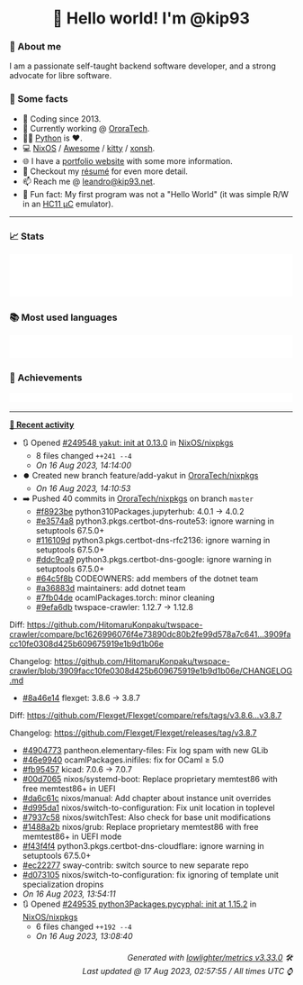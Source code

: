 <!-- README template, populated using this action:
     https://github.com/kip93/kip93/blob/main/.github/workflows/readme.yml. -->

<h1 align="center">👋 Hello world! I'm @kip93</h1> <!-- LOGIN => username -->

### 👤 About me

I am a passionate self-taught backend software developer, and a strong advocate for libre software.


### 💬 Some facts

* 📅 Coding since 2013.
* 💼 Currently working @ [OroraTech](https://ororatech.com/).
* 👨‍💻 [Python](https://github.com/search?q=user%3Akip93&l=python) is ❤️. <!-- LOGIN => username -->
* 💻 [NixOS](https://github.com/NixOS/) /
     [Awesome](https://github.com/awesomeWM/) /
     [kitty](https://github.com/kovidgoyal/kitty/) /
     [xonsh](https://github.com/xonsh/).
* 🌐 I have a [portfolio website](https://kip93.net/) with some more information.
* 📝 Checkout my [résumé](https://kip93.net/resume/) for even more detail.
* 📫 Reach me @ [leandro@kip93.net](mailto:leandro@kip93.net).
* 🎲 Fun fact: My first program was not a "Hello World" (it was simple R/W in an [HC11 µC](https://en.wikipedia.org/wiki/68HC11) emulator).


-----------------------------------------------------------------------------------------------------------------------


### 📈 Stats

![](./stats.svg)


### 📚 Most used languages <!-- by percentage, in decreasing order -->

![](./languages.svg)


### 🏅 Achievements

![](./achievements.svg)


-----------------------------------------------------------------------------------------------------------------------


**[📰 Recent activity](https://github.com/kip93)**
* 🔃 Opened [#249548 yakut: init at 0.13.0](https://github.com/NixOS/nixpkgs/pull/249548) in [NixOS/nixpkgs](https://github.com/NixOS/nixpkgs)
  * 8 files changed `++241 --4`
  * *On 16 Aug 2023, 14:14:00*
* ⏺️ Created new branch feature/add-yakut in [OroraTech/nixpkgs](https://github.com/OroraTech/nixpkgs)
  * *On 16 Aug 2023, 14:10:53*
* ➡️ Pushed 40 commits in [OroraTech/nixpkgs](https://github.com/OroraTech/nixpkgs) on branch `master`
  * [#f8923be](https://github.com/OroraTech/nixpkgs/commit/f8923be) python310Packages.jupyterhub: 4.0.1 -&gt; 4.0.2
  * [#e3574a8](https://github.com/OroraTech/nixpkgs/commit/e3574a8) python3.pkgs.certbot-dns-route53: ignore warning in setuptools 67.5.0+
  * [#116109d](https://github.com/OroraTech/nixpkgs/commit/116109d) python3.pkgs.certbot-dns-rfc2136: ignore warning in setuptools 67.5.0+
  * [#ddc9ca9](https://github.com/OroraTech/nixpkgs/commit/ddc9ca9) python3.pkgs.certbot-dns-google: ignore warning in setuptools 67.5.0+
  * [#64c5f8b](https://github.com/OroraTech/nixpkgs/commit/64c5f8b) CODEOWNERS: add members of the dotnet team
  * [#a36883d](https://github.com/OroraTech/nixpkgs/commit/a36883d) maintainers: add dotnet team
  * [#7fb04de](https://github.com/OroraTech/nixpkgs/commit/7fb04de) ocamlPackages.torch: minor cleaning
  * [#9efa6db](https://github.com/OroraTech/nixpkgs/commit/9efa6db) twspace-crawler: 1.12.7 -&gt; 1.12.8

Diff: https://github.com/HitomaruKonpaku/twspace-crawler/compare/bc1626996076f4e73890dc80b2fe99d578a7c641...3909facc10fe0308d425b609675919e1b9d1b06e

Changelog: https://github.com/HitomaruKonpaku/twspace-crawler/blob/3909facc10fe0308d425b609675919e1b9d1b06e/CHANGELOG.md
  * [#8a46e14](https://github.com/OroraTech/nixpkgs/commit/8a46e14) flexget: 3.8.6 -&gt; 3.8.7

Diff: https://github.com/Flexget/Flexget/compare/refs/tags/v3.8.6...v3.8.7

Changelog: https://github.com/Flexget/Flexget/releases/tag/v3.8.7
  * [#4904773](https://github.com/OroraTech/nixpkgs/commit/4904773) pantheon.elementary-files: Fix log spam with new GLib
  * [#46e9940](https://github.com/OroraTech/nixpkgs/commit/46e9940) ocamlPackages.inifiles: fix for OCaml ≥ 5.0
  * [#fb95457](https://github.com/OroraTech/nixpkgs/commit/fb95457) kicad: 7.0.6 -&gt; 7.0.7
  * [#00d7065](https://github.com/OroraTech/nixpkgs/commit/00d7065) nixos/systemd-boot: Replace proprietary memtest86 with free memtest86+ in UEFI
  * [#da6c61c](https://github.com/OroraTech/nixpkgs/commit/da6c61c) nixos/manual: Add chapter about instance unit overrides
  * [#d995da1](https://github.com/OroraTech/nixpkgs/commit/d995da1) nixos/switch-to-configuration: Fix unit location in toplevel
  * [#7937c58](https://github.com/OroraTech/nixpkgs/commit/7937c58) nixos/switchTest: Also check for base unit modifications
  * [#1488a2b](https://github.com/OroraTech/nixpkgs/commit/1488a2b) nixos/grub: Replace proprietary memtest86 with free memtest86+ in UEFI mode
  * [#f43f4f4](https://github.com/OroraTech/nixpkgs/commit/f43f4f4) python3.pkgs.certbot-dns-cloudflare: ignore warning in setuptools 67.5.0+
  * [#ec22277](https://github.com/OroraTech/nixpkgs/commit/ec22277) sway-contrib: switch source to new separate repo
  * [#d073105](https://github.com/OroraTech/nixpkgs/commit/d073105) nixos/switch-to-configuration: fix ignoring of template unit specialization dropins
  * *On 16 Aug 2023, 13:54:11*
* 🔃 Opened [#249535 python3Packages.pycyphal: init at 1.15.2](https://github.com/NixOS/nixpkgs/pull/249535) in [NixOS/nixpkgs](https://github.com/NixOS/nixpkgs)
  * 6 files changed `++192 --4`
  * *On 16 Aug 2023, 13:08:40*
 <!-- Last activity -->


<h6 align="right"><em>
    Generated with <a href="https://github.com/lowlighter/metrics/tree/latest/">lowlighter/metrics v3.33.0</a> 🛠️<br> <!-- VERSION => MAJOR.minor.patch -->
    Last updated @ 17 Aug 2023, 02:57:55 / All times UTC ⌚ <!-- meta.generated => DD/MM/YYYY, hh:mm -->
</em></h6>
